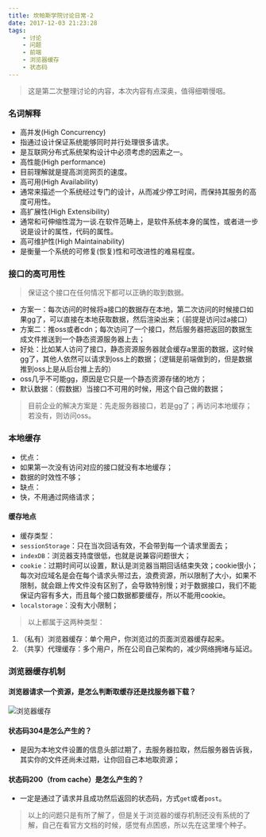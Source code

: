```yaml
---
title: 坎帕斯学院讨论日常-2
date: 2017-12-03 21:23:28
tags: 
    - 讨论
    - 问题
    - 前端
    - 浏览器缓存
    - 状态码
---
```


> 这是第二次整理讨论的内容，本次内容有点深奥，值得细嚼慢咽。
<!-- more -->

### 名词解释

- 高并发(High Concurrency)
 - 指通过设计保证系统能够同时并行处理很多请求。
 - 是互联网分布式系统架构设计中必须考虑的因素之一。
- 高性能(High performance)
 - 目前理解就是提高浏览网页的速度。
- 高可用(High Availability)
 - 通常来描述一个系统经过专门的设计，从而减少停工时间，而保持其服务的高度可用性。
- 高扩展性(High Extensibility)
 - 通常和可伸缩性混为一谈.在软件范畴上，是软件系统本身的属性，或者进一步说是设计的属性，代码的属性。 
- 高可维护性(High Maintainability)
 - 是衡量一个系统的可修复(恢复)性和可改进性的难易程度。

### 接口的高可用性

> 保证这个接口在任何情况下都可以正确的取到数据。

- 方案一：每次访问的时候将a接口的数据存在本地，第二次访问的时候接口如果gg了，可以直接在本地获取数据，然后渲染出来；（前提是访问过a接口）
- 方案二：推oss或者cdn；每次访问了一个接口，然后服务器把返回的数据生成文件推送到一个静态资源服务器上去；
 - 好处：比如某人访问了接口，静态资源服务器就会缓存a里面的数据，这时候gg了，其他人依然可以请求到oss上的数据；（逻辑是前端做到的，但是数据推到oss上是从后台推上去的）
 - oss几乎不可能gg，原因是它只是一个静态资源存储的地方；
- 默认数据：（假数据）当接口不可用的时候，用这个自己做的数据；
 
> 目前企业的解决方案是：先走服务器接口，若是gg了；再访问本地缓存；若没有，则访问oss。

 
### 本地缓存

- 优点：
 - 如果第一次没有访问对应的接口就没有本地缓存；
 - 数据的时效性不够；
- 缺点：
 - 快，不用通过网络请求；

#### 缓存地点

- 缓存类型：
 - `sessionStorage`：只在当次回话有效，不会带到每一个请求里面去；
 - `indexDB`：浏览器支持度很低，也就是说兼容问题很大；
 - `cookie`：过期时间可以设置，默认是浏览器当期回话结束失效；cookie很小；每次对应域名是会在每个请求头带过去，浪费资源，所以限制了大小，如果不限制，就会跟上传文件没有区别了，会导致特别慢；对于数据接口，我们不能保证内容有多大，而且每个接口数据都要缓存，所以不能用cookie。
 - `localstorage`：没有大小限制；

> 以上都属于这两种类型：
1. （私有）浏览器缓存：单个用户，你浏览过的页面浏览器缓存起来。
2. （共享）代理缓存：多个用户，所在公司自己架构的，减少网络拥堵与延迟。
  

### 浏览器缓存机制

#### 浏览器请求一个资源，是怎么判断取缓存还是找服务器下载？

![浏览器缓存][1]

#### 状态码304是怎么产生的？

- 是因为本地文件设置的信息头部过期了，去服务器拉取，然后服务器告诉我，其实你的文件还尚未过期，让你回自己本地取资源；

#### 状态码200（from cache）是怎么产生的？

- 一定是通过了请求并且成功然后返回的状态码，方式`get`或者`post`。


> 以上的问题只是有所了解了，但是关于浏览器的缓存机制还没有系统的了解，自己在看官方文档的时候，感觉有点困惑，所以先在这里埋个种子。



   


  [1]: http://otn4ut2th.bkt.clouddn.com/blog201211281402438011.png

